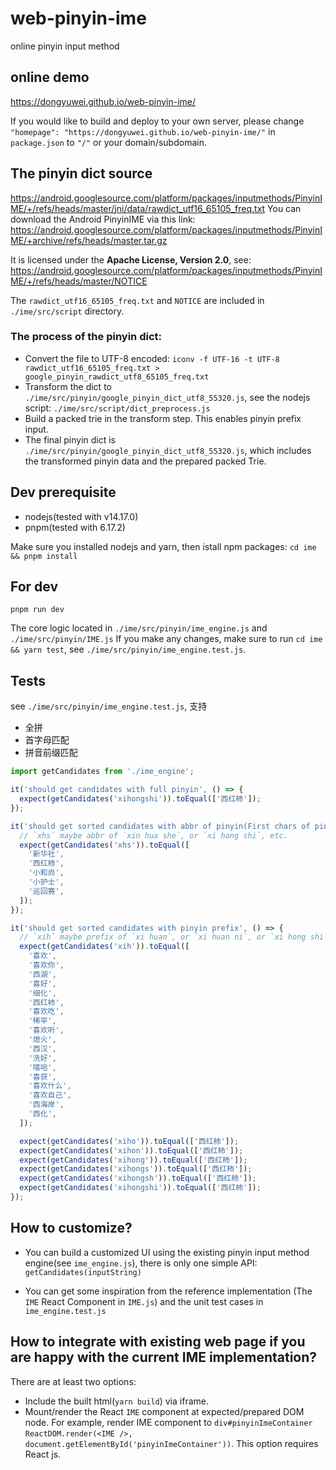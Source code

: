 # web-pinyin-ime

online pinyin input method

## online demo

https://dongyuwei.github.io/web-pinyin-ime/

If you would like to build and deploy to your own server, please change `"homepage": "https://dongyuwei.github.io/web-pinyin-ime/"` in `package.json` to `"/"` or your domain/subdomain.

## The pinyin dict source

https://android.googlesource.com/platform/packages/inputmethods/PinyinIME/+/refs/heads/master/jni/data/rawdict_utf16_65105_freq.txt
You can download the Android PinyinIME via this link: https://android.googlesource.com/platform/packages/inputmethods/PinyinIME/+archive/refs/heads/master.tar.gz

It is licensed under the **Apache License, Version 2.0**, see:
https://android.googlesource.com/platform/packages/inputmethods/PinyinIME/+/refs/heads/master/NOTICE

The `rawdict_utf16_65105_freq.txt` and `NOTICE` are included in `./ime/src/script` directory.

### The process of the pinyin dict:

- Convert the file to UTF-8 encoded: `iconv -f UTF-16 -t UTF-8 rawdict_utf16_65105_freq.txt > google_pinyin_rawdict_utf8_65105_freq.txt`
- Transform the dict to `./ime/src/pinyin/google_pinyin_dict_utf8_55320.js`, see the nodejs script: `./ime/src/script/dict_preprocess.js`
- Build a packed trie in the transform step. This enables pinyin prefix input.
- The final pinyin dict is `./ime/src/pinyin/google_pinyin_dict_utf8_55320.js`, which includes the transformed pinyin data and
  the prepared packed Trie.

## Dev prerequisite

- nodejs(tested with v14.17.0)
- pnpm(tested with 6.17.2)

Make sure you installed nodejs and yarn, then istall npm packages: `cd ime && pnpm install`

## For dev

`pnpm run dev`

The core logic located in `./ime/src/pinyin/ime_engine.js` and `./ime/src/pinyin/IME.js`
If you make any changes, make sure to run `cd ime && yarn test`, see `./ime/src/pinyin/ime_engine.test.js`.

## Tests

see `./ime/src/pinyin/ime_engine.test.js`, 支持

- 全拼
- 首字母匹配
- 拼音前缀匹配

```js
import getCandidates from './ime_engine';

it('should get candidates with full pinyin', () => {
  expect(getCandidates('xihongshi')).toEqual(['西红柿']);
});

it('should get sorted candidates with abbr of pinyin(First chars of pinyin)', () => {
  // `xhs` maybe abbr of `xin hua she`, or `xi hong shi`, etc.
  expect(getCandidates('xhs')).toEqual([
    '新华社',
    '西红柿',
    '小和尚',
    '小护士',
    '巡回赛',
  ]);
});

it('should get sorted candidates with pinyin prefix', () => {
  // `xih` maybe prefix of `xi huan`, or `xi huan ni`, or `xi hong shi`, etc.
  expect(getCandidates('xih')).toEqual([
    '喜欢',
    '喜欢你',
    '西湖',
    '喜好',
    '细化',
    '西红柿',
    '喜欢吃',
    '稀罕',
    '喜欢听',
    '熄火',
    '西汉',
    '洗好',
    '嘻哈',
    '喜获',
    '喜欢什么',
    '喜欢自己',
    '西海岸',
    '西化',
  ]);

  expect(getCandidates('xiho')).toEqual(['西红柿']);
  expect(getCandidates('xihon')).toEqual(['西红柿']);
  expect(getCandidates('xihong')).toEqual(['西红柿']);
  expect(getCandidates('xihongs')).toEqual(['西红柿']);
  expect(getCandidates('xihongsh')).toEqual(['西红柿']);
  expect(getCandidates('xihongshi')).toEqual(['西红柿']);
});
```

## How to customize?

- You can build a customized UI using the existing pinyin input method engine(see `ime_engine.js`), there is only one simple API:
  `getCandidates(inputString)`

- You can get some inspiration from the reference implementation (The `IME` React Component in `IME.js`) and the unit test cases in `ime_engine.test.js`

## How to integrate with existing web page if you are happy with the current IME implementation?

There are at least two options:

- Include the built html(`yarn build`) via iframe.
- Mount/render the React `IME` component at expected/prepared DOM node. For example, render IME component to `div#pinyinImeContainer`
  `ReactDOM.render(<IME />, document.getElementById('pinyinImeContainer'))`. This option requires React js.
